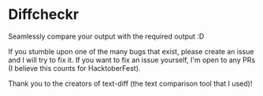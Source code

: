 # Diffcheckr

Seamlessly compare your output with the required output :D

If you stumble upon one of the many bugs that exist, please create an issue and I will try to fix it. If you want to fix an issue yourself, I'm open to any PRs (I believe this counts for HacktoberFest).

Thank you to the creators of text-diff (the text comparison tool that I used)!
